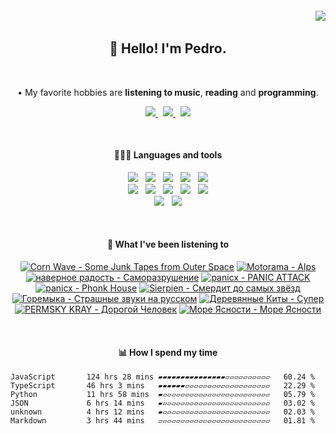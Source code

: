 <h6 align='end'>
   <img src='https://visitcount.itsvg.in/api?id=Pedrvisk&icon=2&color=12' />
</h6>

<!--Heading-->
<h2 align='center'>
   👋 Hello! I'm Pedro.
</h2>
<br/>
<p align='center'>
   • My favorite hobbies are <strong>listening to music</strong>, <strong>reading</strong> and <strong>programming</strong>.
</p>
<!--/Heading-->

<!--Section-->
<!-- <h4 align='center'>
   🌐 Where to find me?
</h4> -->
<p align='center'>
  <a href='https://discordapp.com/users/216662585737478144/'>
     <img src='https://img.shields.io/badge/Discord-7289DA?style=for-the-badge&logo=discord&logoColor=white' />
  </a>
  &nbsp;
  <a href='https://www.last.fm/user/Pedrov1sk'>
     <img src='https://img.shields.io/badge/Lastfm-c3000d.svg?&style=for-the-badge&logo=Last.fm&logoColor=white' />
  </a>
  &nbsp;
  <a href='https://open.spotify.com/user/novoshigod'>
     <img src='https://img.shields.io/badge/Spotify-1db954.svg?&style=for-the-badge&logo=spotify&logoColor=white' />        
  </a> 
</p>
<br/>
<!--/Section--> 

<!--Section-->
<h4 align='center'>
  👨🏻‍💻 Languages and tools
</h4>
<p align='center'>
  <img src='https://img.shields.io/badge/TypeScript-007ACC?style=for-the-badge&logo=typescript&logoColor=white' />&nbsp;&nbsp;
  <img src='https://img.shields.io/badge/JavaScript-F7DF1E?style=for-the-badge&logo=javascript&logoColor=black' />&nbsp;&nbsp;
  <img src='https://img.shields.io/badge/CSS3-1572B6?style=for-the-badge&logo=css3&logoColor=white' />&nbsp;&nbsp;
  <img src='https://img.shields.io/badge/HTML5-E34F26?style=for-the-badge&logo=html5&logoColor=white' />&nbsp;&nbsp;
  <img src='https://img.shields.io/badge/Node.js-43853D?style=for-the-badge&logo=node.js&logoColor=white' />
  <br/>
  <img src='https://img.shields.io/badge/Express-404D59.svg?&style=for-the-badge&logo=express&logoColor=white' />&nbsp;&nbsp;
  <img src='https://img.shields.io/badge/React-20232A?style=for-the-badge&logo=react&logoColor=61DAFB' />&nbsp;&nbsp;
  <img src='https://img.shields.io/badge/Next-black?style=for-the-badge&logo=next.js&logoColor=white' />&nbsp;&nbsp;
  <img src='https://img.shields.io/badge/Firebase-F29D0C?style=for-the-badge&logo=firebase&logoColor=white' />&nbsp;&nbsp;
  <img src='https://img.shields.io/badge/MongoDB-4EA94B?style=for-the-badge&logo=mongodb&logoColor=white' />
  <br/>
  <img src='https://img.shields.io/badge/Oracle-C74634?style=for-the-badge&logo=oracle&logoColor=white' />&nbsp;&nbsp;
  <img src='https://img.shields.io/badge/Git-%23F05032.svg?&style=for-the-badge&logo=git&logoColor=white' />
</p>
<br/>
<!--/Section-->

<!--Section-->
<h4 align='center'>
   🎵 What I've been listening to
</h4>



<!-- lastfm -->
<p align="center"><a href="https://www.last.fm/music/Corn+Wave/Some+Junk+Tapes+from+Outer+Space"><img src="https://lastfm.freetls.fastly.net/i/u/64s/a11d3cdc2ae937f9cb08a273009c58d6.jpg" title="Corn Wave - Some Junk Tapes from Outer Space"></a> <a href="https://www.last.fm/music/Motorama/Alps"><img src="https://lastfm.freetls.fastly.net/i/u/64s/4bce47bde76b4f74aa595d767416481a.png" title="Motorama - Alps"></a> <a href="https://www.last.fm/music/%D0%BD%D0%B0%D0%B2%D0%B5%D1%80%D0%BD%D0%BE%D0%B5+%D1%80%D0%B0%D0%B4%D0%BE%D1%81%D1%82%D1%8C/%D0%A1%D0%B0%D0%BC%D0%BE%D1%80%D0%B0%D0%B7%D1%80%D1%83%D1%88%D0%B5%D0%BD%D0%B8%D0%B5"><img src="https://lastfm.freetls.fastly.net/i/u/64s/af1e78ef1170ad0c3d9241c04dc80409.png" title="наверное радость - Саморазрушение"></a> <a href="https://www.last.fm/music/panicx/PANIC+ATTACK"><img src="https://lastfm.freetls.fastly.net/i/u/64s/1ec590dcdd85b3547e20efed3dbedd2f.jpg" title="panicx - PANIC ATTACK"></a> <a href="https://www.last.fm/music/panicx/Phonk+House"><img src="https://lastfm.freetls.fastly.net/i/u/64s/a10529318855071c77e113b14c642956.jpg" title="panicx - Phonk House"></a> <a href="https://www.last.fm/music/Sierpien/%D0%A1%D0%BC%D0%B5%D1%80%D0%B4%D0%B8%D1%82+%D0%B4%D0%BE+%D1%81%D0%B0%D0%BC%D1%8B%D1%85+%D0%B7%D0%B2%D1%91%D0%B7%D0%B4"><img src="https://lastfm.freetls.fastly.net/i/u/64s/b417fcdfe4505d48eaaae969be45fb1b.jpg" title="Sierpien - Смердит до самых звёзд"></a> <a href="https://www.last.fm/music/%D0%93%D0%BE%D1%80%D0%B5%D0%BC%D1%8B%D0%BA%D0%B0/%D0%A1%D1%82%D1%80%D0%B0%D1%88%D0%BD%D1%8B%D0%B5+%D0%B7%D0%B2%D1%83%D0%BA%D0%B8+%D0%BD%D0%B0+%D1%80%D1%83%D1%81%D1%81%D0%BA%D0%BE%D0%BC"><img src="https://lastfm.freetls.fastly.net/i/u/64s/ed23b0b90787d522da52624623490f9a.jpg" title="Горемыка - Страшные звуки на русском"></a> <a href="https://www.last.fm/music/%D0%94%D0%B5%D1%80%D0%B5%D0%B2%D1%8F%D0%BD%D0%BD%D1%8B%D0%B5+%D0%9A%D0%B8%D1%82%D1%8B/%D0%A1%D1%83%D0%BF%D0%B5%D1%80"><img src="https://lastfm.freetls.fastly.net/i/u/64s/15b0ebf48f919ab54f15729afe981936.jpg" title="Деревянные Киты - Супер"></a> <a href="https://www.last.fm/music/PERMSKY+KRAY/%D0%94%D0%BE%D1%80%D0%BE%D0%B3%D0%BE%D0%B9+%D0%A7%D0%B5%D0%BB%D0%BE%D0%B2%D0%B5%D0%BA"><img src="https://lastfm.freetls.fastly.net/i/u/64s/8925a186bdb2da54c39ca09f21169e78.jpg" title="PERMSKY KRAY - Дорогой Человек"></a> <a href="https://www.last.fm/music/%D0%9C%D0%BE%D1%80%D0%B5+%D0%AF%D1%81%D0%BD%D0%BE%D1%81%D1%82%D0%B8/%D0%9C%D0%BE%D1%80%D0%B5+%D0%AF%D1%81%D0%BD%D0%BE%D1%81%D1%82%D0%B8"><img src="https://lastfm.freetls.fastly.net/i/u/64s/57be1fe91dde9267bc81ed7fef93aa0a.jpg" title="Море Ясности - Море Ясности"></a> </p>



<br/>
<!--/Section-->

<!--Section-->
<h4 align='center'>
   📊 How I spend my time
</h4>

<!--START_SECTION:waka-->

```text
JavaScript       124 hrs 28 mins ▰▰▰▰▰▰▰▰▰▰▰▰▰▰▰▱▱▱▱▱▱▱▱▱▱   60.24 %
TypeScript       46 hrs 3 mins   ▰▰▰▰▰▰▱▱▱▱▱▱▱▱▱▱▱▱▱▱▱▱▱▱▱   22.29 %
Python           11 hrs 58 mins  ▰▱▱▱▱▱▱▱▱▱▱▱▱▱▱▱▱▱▱▱▱▱▱▱▱   05.79 %
JSON             6 hrs 14 mins   ▰▱▱▱▱▱▱▱▱▱▱▱▱▱▱▱▱▱▱▱▱▱▱▱▱   03.02 %
unknown          4 hrs 12 mins   ▰▱▱▱▱▱▱▱▱▱▱▱▱▱▱▱▱▱▱▱▱▱▱▱▱   02.03 %
Markdown         3 hrs 44 mins   ▱▱▱▱▱▱▱▱▱▱▱▱▱▱▱▱▱▱▱▱▱▱▱▱▱   01.81 %
```

<!--END_SECTION:waka-->
  
<!--/Section-->
